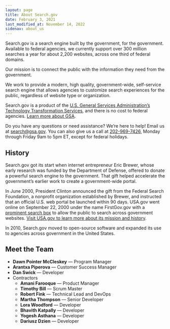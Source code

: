 ```yaml
---
layout: page
title: About Search.gov
date: February 3, 2021
last_modified_at: November 14, 2022
sidenav: about_us
---
```

Search.gov is a search engine built by the government, for the government. Available to federal agencies, we currently support over 300 million searches a year for about 2,200 websites, across one third of federal domains.

Our mission is to connect the public with the information they need from the government. 

We work to provide a modern, high quality, government-wide, self-service search engine that allows agencies to customize search experiences for the public, regardless of website type or organization.

Search.gov is a product of the [U.S. General Services Administration’s Technology Transformation Services](https://www.gsa.gov/about-us/organization/federal-acquisition-service/technology-transformation-services/tts-solutions#smart), and there is no cost to federal agencies. [Learn more about GSA](https://www.gsa.gov/about-us).

Do you have any questions or need assistance? We’re here to help!
Email us at [search@gsa.gov](mailto:search@gsa.gov). You can also give us a call at [202-969-7426](tel:2029697426), Monday through Friday 9am to 5pm ET, except for federal holidays.

## History

Search.gov got its start when internet entrepreneur Eric Brewer, whose early research was funded by the Department of Defense, offered to donate a powerful search engine to the government. That gift helped accelerate the government’s earlier work to create a government-wide portal.

In June 2000, President Clinton announced the gift from the Federal Search Foundation, a nonprofit organization established by Brewer, and instructed that an official U.S. web portal be launched within 90 days. USA.gov went online on September 22, 2000 under the name FirstGov.gov with a [prominent search box](https://web.archive.org/web/20001109105200/http://www.firstgov.gov) to allow the public to search across government websites. [Visit USA.gov to learn more about its mission and history](https://www.usa.gov/about).

In 2010, Search.gov moved to open-source software and expanded its use to agencies across government in the United States.

## Meet the Team

* **Dawn Pointer McCleskey** &mdash; Program Manager
* **Arantxa Piperova** &mdash; Customer Success Manager
* **Dan Swick** &mdash; Developer
* Contractors
  * **Amani Farooque** &mdash; Product Manager
  * **Timothy Bill** &mdash; Scrum Master
  * **Robert Fink** &mdash; Technical Lead and DevOps
  * **Martha Thompson** &mdash; Senior Developer
  * **Lora Woodford** &mdash; Developer
  * **Bhavith Katpally** &mdash; Developer
  * **Yogesh Asthana** &mdash; Developer
  * **Dariusz Dzien** &mdash; Developer
